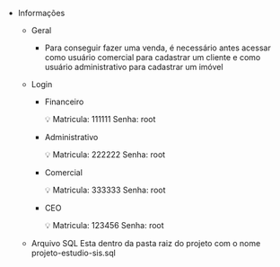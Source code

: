 
    
- Informações
    - Geral
         - Para conseguir fazer uma venda, é necessário antes acessar como usuário comercial para cadastrar um cliente e como usuário administrativo para cadastrar um imóvel 
    - Login
        - Financeiro
            
            <aside>
            💡 Matricula: 111111 Senha: root
            
            </aside>
            
        - Administrativo
            
            <aside>
            💡 Matricula: 222222 Senha: root
            
            </aside>
            
        - Comercial
            
            <aside>
            💡 Matricula: 333333 Senha: root
            
            </aside>
            
        - CEO
            
            <aside>
            💡 Matricula: 123456 Senha: root
            
            </aside>
            
    - Arquivo SQL
        Esta dentro da pasta raiz do projeto com o nome projeto-estudio-sis.sql
